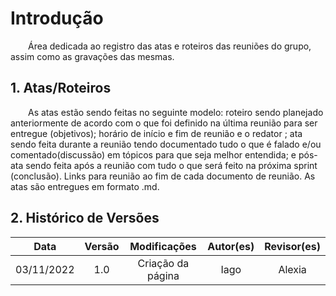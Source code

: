 # Introdução

&emsp;&emsp;Área dedicada ao registro das atas e roteiros das reuniões do grupo, assim como as gravações das mesmas.

## 1. Atas/Roteiros

&emsp;&emsp;As atas estão sendo feitas no seguinte modelo: roteiro sendo planejado anteriormente de acordo com o que foi definido na última reunião para ser entregue (objetivos); horário de início e fim de reunião e o redator
; ata sendo feita durante a reunião tendo documentado tudo o que é falado e/ou comentado(discussão) em tópicos para que seja melhor entendida; e pós-ata sendo feita após a reunião com tudo o que será feito na próxima sprint (conclusão). Links para reunião ao fim de cada documento de reunião. As atas são entregues em formato .md.

## 2. Histórico de Versões

|    Data    | Versão |                        Modificações                         | Autor(es) | Revisor(es) |
| :--------: | :----: | :---------------------------------------------------------: | :-------: | :---------: |
| 03/11/2022 |  1.0   |                      Criação da página                      |   Iago    |   Alexia    |
